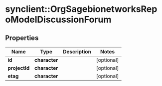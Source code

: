 # synclient::OrgSagebionetworksRepoModelDiscussionForum


## Properties
Name | Type | Description | Notes
------------ | ------------- | ------------- | -------------
**id** | **character** |  | [optional] 
**projectId** | **character** |  | [optional] 
**etag** | **character** |  | [optional] 


